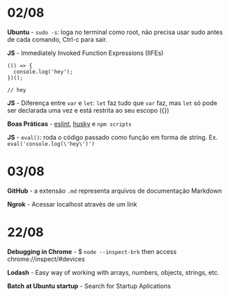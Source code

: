 # 02/08

**Ubuntu** - `sudo -s`: loga no terminal como root, não precisa usar sudo antes de cada comando, Ctrl-c para sair.

**JS** - Immediately Invoked Function Expressions (IIFEs)
```
(() => {
  console.log('hey');
})();

// hey
```

**JS** - Diferença entre `var` e `let`: `let` faz tudo que `var` faz, mas `let` só pode ser declarada uma vez e está restrita ao seu escopo ({})

**Boas Práticas** - [eslint](https://eslint.org/), [husky](https://github.com/typicode/husky) e `npm scripts`

**JS** - `eval()`: roda o código passado como função em forma de string. Ex. `eval('console.log(\'hey\')')`

# 03/08

**GitHub** - a extensão `.md` representa arquivos de documentação Markdown

**Ngrok** - Acessar localhost através de um link

# 22/08

**Debugging in Chrome** - $ `node --inspect-brk` then access chrome://inspect/#devices

**Lodash** - Easy way of working with arrays, numbers, objects, strings, etc.

**Batch at Ubuntu startup** - Search for Startup Aplications
